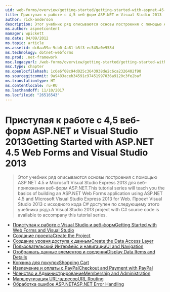 ```yaml
---
uid: web-forms/overview/getting-started/getting-started-with-aspnet-45-web-forms/index
title: Приступая к работе с 4,5 веб-форм ASP.NET и Visual Studio 2013 | Документы Microsoft
author: rick-anderson
description: Этот учебник ряд описываются основы построения с помощью ASP.NET 4.5 и Visual Studio 2013 Express для веб-приложения веб-форм ASP.NET. Visua...
ms.author: aspnetcontent
manager: wpickett
ms.date: 04/09/2012
ms.topic: article
ms.assetid: dc6aa59a-9cb0-4a81-b5f3-ec545a0e958d
ms.technology: dotnet-webforms
ms.prod: .net-framework
msc.legacyurl: /web-forms/overview/getting-started/getting-started-with-aspnet-45-web-forms
msc.type: chapter
ms.openlocfilehash: 1c6e6f08c94d025c3643938de2c6ca2326402f90
ms.sourcegitcommit: 9a9483aceb34591c97451997036a9120c3fe2baf
ms.translationtype: HT
ms.contentlocale: ru-RU
ms.lasthandoff: 11/10/2017
ms.locfileid: "26516543"
---
```

<a name="getting-started-with-aspnet-45-web-forms-and-visual-studio-2013"></a><span data-ttu-id="49006-104">Приступая к работе с 4,5 веб-форм ASP.NET и Visual Studio 2013</span><span class="sxs-lookup"><span data-stu-id="49006-104">Getting Started with ASP.NET 4.5 Web Forms and Visual Studio 2013</span></span>
====================
> <span data-ttu-id="49006-105">Этот учебник ряд описываются основы построения с помощью ASP.NET 4.5 и Microsoft Visual Studio Express 2013 для веб-приложения веб-форм ASP.NET.</span><span class="sxs-lookup"><span data-stu-id="49006-105">This tutorial series will teach you the basics of building an ASP.NET Web Forms application using ASP.NET 4.5 and Microsoft Visual Studio Express 2013 for Web.</span></span> <span data-ttu-id="49006-106">Проект Visual Studio 2013 с исходного кода C# доступен по следующему этого учебника ряда.</span><span class="sxs-lookup"><span data-stu-id="49006-106">A Visual Studio 2013 project with C# source code is available to accompany this tutorial series.</span></span>


- [<span data-ttu-id="49006-107">Приступая к работе с Visual Studio и веб-форм</span><span class="sxs-lookup"><span data-stu-id="49006-107">Getting Started with Web Forms and Visual Studio</span></span>](introduction-and-overview.md)
- [<span data-ttu-id="49006-108">Создание проекта</span><span class="sxs-lookup"><span data-stu-id="49006-108">Create the Project</span></span>](create-the-project.md)
- [<span data-ttu-id="49006-109">Создание уровня доступа к данным</span><span class="sxs-lookup"><span data-stu-id="49006-109">Create the Data Access Layer</span></span>](create_the_data_access_layer.md)
- [<span data-ttu-id="49006-110">Пользовательский Интерфейс и навигации</span><span class="sxs-lookup"><span data-stu-id="49006-110">UI and Navigation</span></span>](ui_and_navigation.md)
- [<span data-ttu-id="49006-111">Отображать данные элементов и сведения</span><span class="sxs-lookup"><span data-stu-id="49006-111">Display Data Items and Details</span></span>](display_data_items_and_details.md)
- [<span data-ttu-id="49006-112">Корзина для покупок</span><span class="sxs-lookup"><span data-stu-id="49006-112">Shopping Cart</span></span>](shopping-cart.md)
- [<span data-ttu-id="49006-113">Извлечение и оплаты с PayPal</span><span class="sxs-lookup"><span data-stu-id="49006-113">Checkout and Payment with PayPal</span></span>](checkout-and-payment-with-paypal.md)
- [<span data-ttu-id="49006-114">Членство и Администрирование</span><span class="sxs-lookup"><span data-stu-id="49006-114">Membership and Administration</span></span>](membership-and-administration.md)
- [<span data-ttu-id="49006-115">Маршрутизация URL-адресов</span><span class="sxs-lookup"><span data-stu-id="49006-115">URL Routing</span></span>](url-routing.md)
- [<span data-ttu-id="49006-116">Обработка ошибок ASP.NET</span><span class="sxs-lookup"><span data-stu-id="49006-116">ASP.NET Error Handling</span></span>](aspnet-error-handling.md)
